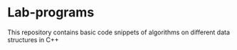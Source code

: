 # Lab-programs
This repository contains basic code snippets of algorithms on different data structures in C++
